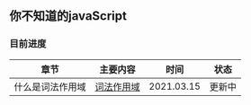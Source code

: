 ## 你不知道的javaScript
### 目前进度
| 章节| 主要内容  |时间|状态|
|  ----  |  ----  |  ----  |  ----  |
|什么是词法作用域|[词法作用域](./jk1.md)|2021.03.15|更新中|
